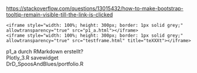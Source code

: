 https://stackoverflow.com/questions/13015432/how-to-make-bootstrap-tooltip-remain-visible-till-the-link-is-clicked
  
`<iframe style="width: 100%; height: 300px; border: 1px solid grey;" allowtransparency="true" src="p1_a.html"></iframe>`  
`<iframe style="width: 100%; height: 300px; border: 1px solid grey;" allowtransparency="true" src="testframe.html" title="teXXXt"></iframe>`  

p1_a durch RMarkdown erstellt?  
Plotly_3.R savewidget  
DrD_SpoosAndBlues/portfolio.R
